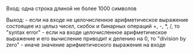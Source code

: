 Вход:
	одна строка длиной не более 1000 символов
	
Выход:
	- если на входе не целочисленное арифметическое выражение состоящее из целыз чисел, скобок и бинарных операций +, -, *, /, то "syntax error"
	- если на входе целочисленное арифметическое выражение и его вычисление приводит к делению на 0, то "division by zero"
	- иначе значение арифметического выражения на входе
